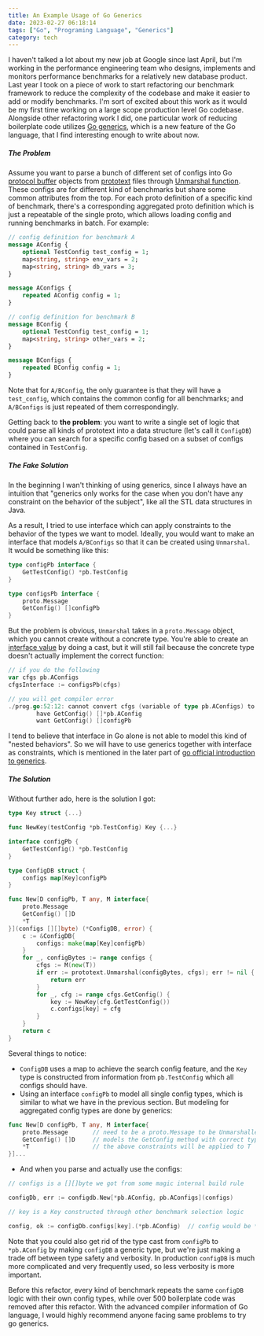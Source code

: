 ```yaml
---
title: An Example Usage of Go Generics
date: 2023-02-27 06:18:14
tags: ["Go", "Programing Language", "Generics"]
category: tech
---
```


I haven't talked a lot about my new job at Google since last April, but I'm working in the performance engineering team who designs, implements and monitors performance benchmarks for a relatively new database product. Last year I took on a piece of work to start refactoring our benchmark framework to reduce the complexity of the codebase and make it easier to add or modify benchmarks. I'm sort of excited about this work as it would be my first time working on a large scope production level Go codebase. Alongside other refactoring work I did, one particular work of reducing boilerplate code utilizes [Go generics](https://go.dev/doc/tutorial/generics), which is a new feature of the Go language, that I find interesting enough to write about now.

##### The Problem

Assume you want to parse a bunch of different set of configs into Go [protocol buffer](https://github.com/protocolbuffers/protobuf) objects from [prototext](https://pkg.go.dev/google.golang.org/protobuf/encoding/prototext) files through [Unmarshal function](https://pkg.go.dev/google.golang.org/protobuf/encoding/prototext#Unmarshal). These configs are for different kind of benchmarks but share some common attributes from the top. For each proto definition of a specific kind of benchmark, there's a corresponding aggregated proto definition which is just a repeatable of the single proto, which allows loading config and running benchmarks in batch. For example:

```proto
// config definition for benchmark A
message AConfig {
    optional TestConfig test_config = 1;
    map<string, string> env_vars = 2;
    map<string, string> db_vars = 3;
}

message AConfigs {
    repeated AConfig config = 1;
}

// config definition for benchmark B
message BConfig {
    optional TestConfig test_config = 1;
    map<string, string> other_vars = 2;
}

message BConfigs {
    repeated BConfig config = 1;
}
```

Note that for `A/BConfig`, the only guarantee is that they will have a `test_config`, which contains the common config for all benchmarks; and `A/BConfigs` is just repeated of them correspondingly.

Getting back to **the problem**: you want to write a single set of logic that could parse all kinds of prototext into a data structure (let's call it `ConfigDB`) where you can search for a specific config based on a subset of configs contained in `TestConfig`.

##### The Fake Solution

In the beginning I wan't thinking of using generics, since I always have an intuition that "generics only works for the case when you don't have any constraint on the behavior of the subject", like all the STL data structures in Java.

As a result, I tried to use interface which can apply constraints to the behavior of the types we want to model. Ideally, you would want to make an interface that models `A/BConfigs` so that it can be created using `Unmarshal`. It would be something like this:

```Go
type configPb interface {
    GetTestConfig() *pb.TestConfig
}

type configsPb interface {
    proto.Message
    GetConfig() []configPb
}
```

But the problem is obvious, `Unmarshal` takes in a `proto.Message` object, which you cannot create without a concrete type. You're able to create an [interface value](https://go.dev/tour/methods/11) by doing a cast, but it will still fail because the concrete type doesn't actually implement the correct function:

```Go
// if you do the following
var cfgs pb.AConfigs
cfgsInterface := configsPb(cfgs)

// you will get compiler error
./prog.go:52:12: cannot convert cfgs (variable of type pb.AConfigs) to type configsPb: pb.AConfigs does not implement configsPb (wrong type for method GetConfig)
		have GetConfig() []*pb.AConfig
		want GetConfig() []configPb
```

I tend to believe that interface in Go alone is not able to model this kind of "nested behaviors". So we will have to use generics together with interface as constraints, which is mentioned in the later part of [go official introduction to generics](https://go.dev/doc/tutorial/generics).

##### The Solution
Without further ado, here is the solution I got:

```Go
type Key struct {...}

func NewKey(testConfig *pb.TestConfig) Key {...}

interface configPb {
    GetTestConfig() *pb.TestConfig
}

type ConfigDB struct {
    configs map[Key]configPb
}

func New[D configPb, T any, M interface{
    proto.Message
    GetConfig() []D
    *T
}](configs [][]byte) (*ConfigDB, error) {
    c := &ConfigDB{
        configs: make(map[Key]configPb)
    }
    for _, configBytes := range configs {
        cfgs := M(new(T))
        if err := prototext.Unmarshal(configBytes, cfgs); err != nil {
            return err
        }
        for _, cfg := range cfgs.GetConfig() {
            key := NewKey(cfg.GetTestConfig())
            c.configs[key] = cfg
        }
    }
    return c
}
```

Several things to notice:
- `ConfigDB` uses a map to achieve the search config feature, and the `Key` type is constructed from information from `pb.TestConfig` which all configs should have.
- Using an interface `configPb` to model all single config types, which is similar to what we have in the previous section. But modeling for aggregated config types are done by generics:

```Go
func New[D configPb, T any, M interface{
    proto.Message       // need to be a proto.Message to be Unmarshalled
    GetConfig() []D     // models the GetConfig method with correct type D (which will be e.g. AConfig)
    *T                  // the above constraints will be applied to T
}]...
```

- And when you parse and actually use the configs:

```Go
// configs is a [][]byte we got from some magic internal build rule

configDb, err := configdb.New[*pb.AConfig, pb.AConfigs](configs)

// key is a Key constructed through other benchmark selection logic

config, ok := configDb.configs[key].(*pb.AConfig)  // config would be *pb.AConfig
```

Note that you could also get rid of the type cast from `configPb` to `*pb.AConfig` by making `configDB` a generic type, but we're just making a trade off between type safety and verbosity. In production `configDB` is much more complicated and very frequently used, so less verbosity is more important.

Before this refactor, every kind of benchmark repeats the same `configDB` logic with their own config types, while over 500 boilerplate code was removed after this refactor. With the advanced compiler information of Go language, I would highly recommend anyone facing same problems to try go generics.
